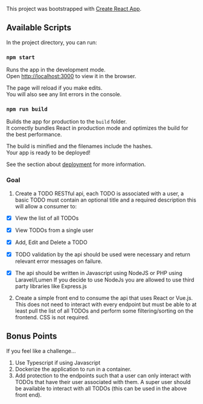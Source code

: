 This project was bootstrapped with [Create React App](https://github.com/facebook/create-react-app).

## Available Scripts

In the project directory, you can run:

### `npm start`

Runs the app in the development mode.<br />
Open [http://localhost:3000](http://localhost:3000) to view it in the browser.

The page will reload if you make edits.<br />
You will also see any lint errors in the console.

### `npm run build`

Builds the app for production to the `build` folder.<br />
It correctly bundles React in production mode and optimizes the build for the best performance.

The build is minified and the filenames include the hashes.<br />
Your app is ready to be deployed!

See the section about [deployment](https://facebook.github.io/create-react-app/docs/deployment) for more information.

### Goal

1. Create a TODO RESTful api, each TODO is associated with a user, a basic TODO must contain an optional title and a required description this will allow a consumer to:

- [x] View the list of all TODOs
- [x] View TODOs from a single user
- [x] Add, Edit and Delete a TODO
- [x] TODO validation by the api should be used were necessary and return relevant error messages on failure.

- [x] The api should be written in Javascript using NodeJS or PHP using Laravel/Lumen
If you decide to use NodeJs you are allowed to use third party libraries like Express.js

2. Create a simple front end to consume the api that uses React or Vue.js. This does not need to interact with every endpoint but must be able to at least pull the list of all TODOs and perform some filtering/sorting on the frontend. CSS is not required.

## Bonus Points
If you feel like a challenge…
1. Use Typescript if using Javascript
2. Dockerize the application to run in a container.
3. Add protection to the endpoints such that a user can only interact with TODOs that have
their user associated with them. A super user should be available to interact with all
TODOs (this can be used in the above front end).